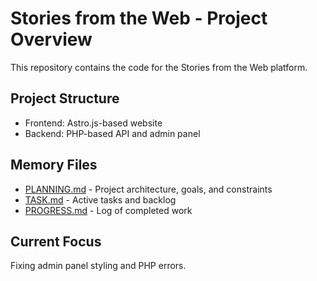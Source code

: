 # Stories from the Web - Project Overview

This repository contains the code for the Stories from the Web platform.

## Project Structure
- Frontend: Astro.js-based website
- Backend: PHP-based API and admin panel

## Memory Files
- [PLANNING.md](PLANNING.md) - Project architecture, goals, and constraints
- [TASK.md](TASK.md) - Active tasks and backlog
- [PROGRESS.md](PROGRESS.md) - Log of completed work

## Current Focus
Fixing admin panel styling and PHP errors.
